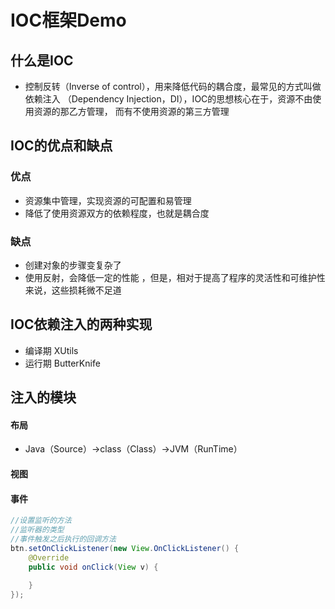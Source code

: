 # IOC框架Demo

## 什么是IOC 

- 控制反转（Inverse of control），用来降低代码的耦合度，最常见的方式叫做依赖注入 （Dependency Injection，DI），IOC的思想核心在于，资源不由使用资源的那乙方管理， 而有不使用资源的第三方管理 

## IOC的优点和缺点

### 优点

- 资源集中管理，实现资源的可配置和易管理
- 降低了使用资源双方的依赖程度，也就是耦合度

### 缺点

- 创建对象的步骤变复杂了
- 使用反射，会降低一定的性能 ，但是，相对于提高了程序的灵活性和可维护性来说，这些损耗微不足道 

## IOC依赖注入的两种实现 

- 编译期 XUtils 
- 运行期 ButterKnife 

## 注入的模块

#### 布局

- Java（Source）->class（Class）->JVM（RunTime） 

#### 视图

#### 事件 

```java
//设置监听的方法 
//监听器的类型 
//事件触发之后执行的回调方法 
btn.setOnClickListener(new View.OnClickListener() { 
    @Override 
    public void onClick(View v) {
        
    }
});
```


